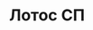 --- 
title: "Лотос СП" 
site: "" 
town: "Алушта" 
tel: ["+380 (50) 925-17-07"] 
address: "Крым, Алушта г., ул. Владимира Хромых, 23" 
mail: "" 
--- 